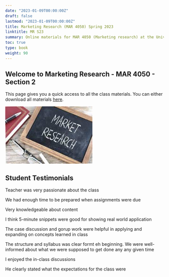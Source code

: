 ```yaml
---
date: "2023-01-09T00:00:00Z"
draft: false
lastmod: "2023-01-09T00:00:00Z"
title: Marketing Research (MAR 4050) Spring 2023
linktitle: MR S23
summary: Online materials for MAR 4050 (Marketing research) at the University of Missouri in Spring 2023 - Section 2.
toc: true
type: book
weight: 90
---
```


## Welcome to Marketing Research - MAR 4050 - Section 2

This page gives you a quick access to all the class materials. You can either download all materials [here](https://github.com/mikenguyen13/mar4050_S23_2).

![Image](https://raw.githubusercontent.com/mikenguyen13/mar4050_S22/main/download.jpg)

## Student Testimonials

Teacher was very passionate about the class

We had enough time to be prepared when assignments were due

Very knowledgeable about content

I think 5-minute snippets were good for showing real world application

The case discussion and gorup work were helpful in applying and expanding on concepts learned in class

The structure and syllabus was clear formt eh beginning. We were well-informed about what we were supposed to get done any any given time

I enjoyed the in-class discussions

He clearly stated what the expectations for the class were
